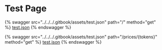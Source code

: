# Test Page

{% swagger src="../../../.gitbook/assets/test.json" path="/" method="get" %}
[test.json](../../../.gitbook/assets/test.json)
{% endswagger %}

{% swagger src="../../../.gitbook/assets/test.json" path="/prices/{tokens}" method="get" %}
[test.json](../../../.gitbook/assets/test.json)
{% endswagger %}
